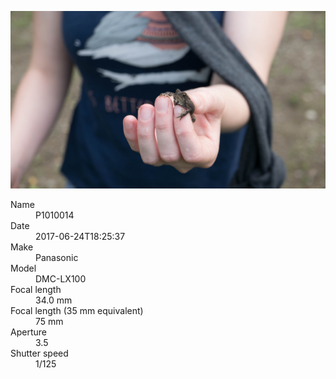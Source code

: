 [![P1010014](/photos/hd/P1010014.jpg)](/photos/full/P1010014.jpg?raw=true)

<dl>
  <dt>Name</dt>
  <dd>P1010014</dd>
  <dt>Date</dt>
  <dd>2017-06-24T18:25:37</dd>
  <dt>Make</dt>
  <dd>Panasonic</dd>
  <dt>Model</dt>
  <dd>DMC-LX100</dd>
  <dt>Focal length</dt>
  <dd>34.0 mm</dd>
  <dt>Focal length (35 mm equivalent)</dt>
  <dd>75 mm</dd>
  <dt>Aperture</dt>
  <dd>3.5</dd>
  <dt>Shutter speed</dt>
  <dd>1/125</dd>
</dl>
